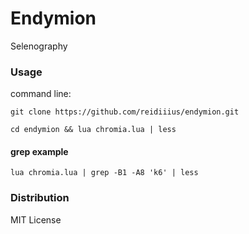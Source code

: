 # Endymion
Selenography

### Usage
command line:

    git clone https://github.com/reidiiius/endymion.git

    cd endymion && lua chromia.lua | less

#### grep example

    lua chromia.lua | grep -B1 -A8 'k6' | less

### Distribution
MIT License

